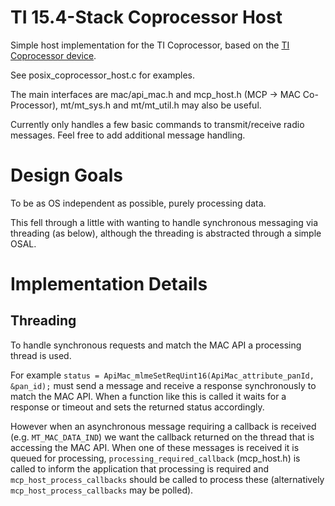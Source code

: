 TI 15.4-Stack Coprocessor Host
============================

Simple host implementation for the TI Coprocessor, based on the [TI Coprocessor device](https://github.com/leoniloris/TI-15.4-Coprocessor./tree/master/Application/CoP).

See posix_coprocessor_host.c for examples.

The main interfaces are mac/api_mac.h and mcp_host.h (MCP -> MAC Co-Processor), mt/mt_sys.h and mt/mt_util.h may also be useful.

Currently only handles a few basic commands to transmit/receive radio messages.
Feel free to add additional message handling.

# Design Goals
To be as OS independent as possible, purely processing data.

This fell through a little with wanting to handle synchronous messaging via threading (as below), although the threading is abstracted through a simple OSAL.

# Implementation Details
## Threading
To handle synchronous requests and match the MAC API a processing thread is used.

For example `status = ApiMac_mlmeSetReqUint16(ApiMac_attribute_panId, &pan_id);` must send a message and receive a response synchronously to match the MAC API.
When a function like this is called it waits for a response or timeout and sets the returned status accordingly.

However when an asynchronous message requiring a callback is received (e.g. `MT_MAC_DATA_IND`) we want the callback returned on the thread that is accessing the MAC API.
When one of these messages is received it is queued for processing, `processing_required_callback` (mcp_host.h) is called to inform the application that processing is required and `mcp_host_process_callbacks` should be called to process these (alternatively `mcp_host_process_callbacks` may be polled).
